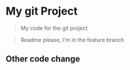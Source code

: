 # My git Project

>My code for the git project

>Readme please, I'm in the feature branch

## Other code change
